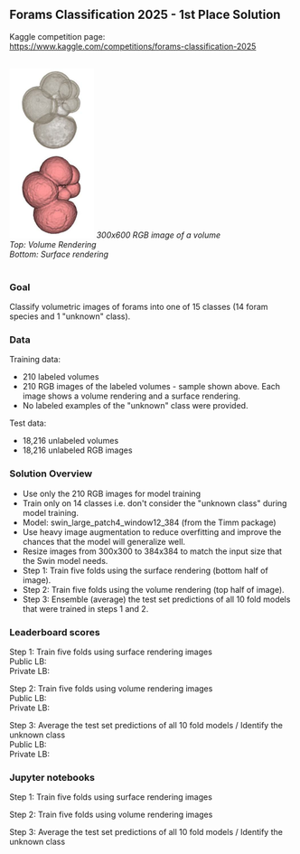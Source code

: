 ## Forams Classification 2025 - 1st Place Solution

Kaggle competition page:<br>
https://www.kaggle.com/competitions/forams-classification-2025

<br>
<img src="https://github.com/vbookshelf/Forams-2025-Kaggle-Comp-Solution/blob/main/images/labelled_foram_00002.jpg" height="300"></img>
<i>300x600 RGB image of a volume<br>
  Top: Volume Rendering<br>
  Bottom: Surface rendering</i><br>
<br>

### Goal

Classify volumetric images of forams into one of 15 classes (14 foram species and 1 "unknown" class).

### Data

Training data:
- 210 labeled volumes
- 210 RGB images of the labeled volumes - sample shown above. Each image shows a volume rendering and a surface rendering.
- No labeled examples of the "unknown" class were provided.

Test data:
- 18,216 unlabeled volumes
- 18,216 unlabeled RGB images

### Solution Overview
- Use only the 210 RGB images for model training
- Train only on 14 classes i.e. don't consider the "unknown class" during model training.
- Model: swin_large_patch4_window12_384 (from the Timm package)
- Use heavy image augmentation to reduce overfitting and improve the chances that the model will generalize well.
- Resize images from 300x300 to 384x384 to match the input size that the Swin model needs.
- Step 1: Train five folds using the surface rendering (bottom half of image).
- Step 2: Train five folds using the volume rendering (top half of image).
- Step 3: Ensemble (average) the test set predictions of all 10 fold models that were trained in steps 1 and 2.

### Leaderboard scores
Step 1: Train five folds using surface rendering images<br>
Public LB:<br>
Private LB:<br>

Step 2: Train five folds using volume rendering images<br>
Public LB:<br>
Private LB:<br>

Step 3: Average the test set predictions of all 10 fold models / Identify the unknown class<br>
Public LB:<br>
Private LB:<br>


### Jupyter notebooks
Step 1: Train five folds using surface rendering images

Step 2: Train five folds using volume rendering images

Step 3: Average the test set predictions of all 10 fold models  / Identify the unknown class

